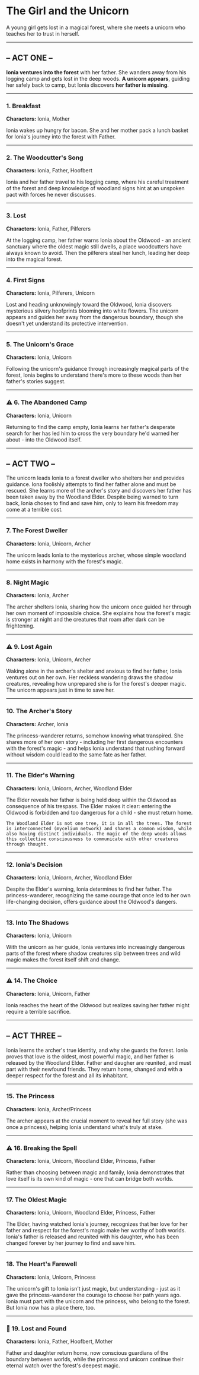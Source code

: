 # The Girl and the Unicorn
A young girl gets lost in a magical forest, where she meets a unicorn who teaches her to trust in herself.

---

## – ACT ONE –
**Ionia ventures into the forest** with her father. She wanders away from his logging camp and gets lost in the deep woods. **A unicorn appears**, guiding her safely back to camp, but Ionia discovers **her father is missing**.

---

### 1. Breakfast
**Characters:** Ionia, Mother

Ionia wakes up hungry for bacon. She and her mother pack a lunch basket for Ionia's journey into the forest with Father.

---

### 2. The Woodcutter's Song
**Characters:** Ionia, Father, Hoofbert

Ionia and her father travel to his logging camp, where his careful treatment of the forest and deep knowledge of woodland signs hint at an unspoken pact with forces he never discusses.

---

### 3. Lost
**Characters:** Ionia, Father, Pilferers

At the logging camp, her father warns Ionia about the Oldwood - an ancient sanctuary where the oldest magic still dwells, a place woodcutters have always known to avoid. Then the pilferers steal her lunch, leading her deep into the magical forest.

---

### 4. First Signs
**Characters:** Ionia, Pilferers, Unicorn

Lost and heading unknowingly toward the Oldwood, Ionia discovers mysterious silvery hoofprints blooming into white flowers. The unicorn appears and guides her away from the dangerous boundary, though she doesn't yet understand its protective intervention.

---

### 5. The Unicorn's Grace
**Characters:** Ionia, Unicorn

Following the unicorn's guidance through increasingly magical parts of the forest, Ionia begins to understand there's more to these woods than her father's stories suggest.

---

### ⚠️ 6. The Abandoned Camp
**Characters:** Ionia, Unicorn

Returning to find the camp empty, Ionia learns her father's desperate search for her has led him to cross the very boundary he'd warned her about - into the Oldwood itself.

---

## – ACT TWO –
The unicorn leads Ionia to a forest dweller who shelters her and provides guidance. Iona foolishly attempts to find her father alone and must be rescued. She learns more of the archer's story and discovers her father has been taken away by the Woodland Elder. Despite being warned to turn back, Ionia choses to find and save him, only to learn his freedom may come at a terrible cost.

---

### 7. The Forest Dweller 
**Characters:** Ionia, Unicorn, Archer

The unicorn leads Ionia to the mysterious archer, whose simple woodland home exists in harmony with the forest's magic.

---

### 8. Night Magic 
**Characters:** Ionia, Archer

The archer shelters Ionia, sharing how the unicorn once guided her through her own moment of impossible choice. She explains how the forest's magic is stronger at night and the creatures that roam after dark can be frightening.

---

### ⚠️ 9. Lost Again
**Characters:** Ionia, Unicorn, Archer

Waking alone in the archer's shelter and anxious to find her father, Ionia ventures out on her own. Her reckless wandering draws the shadow creatures, revealing how unprepared she is for the forest's deeper magic. The unicorn appears just in time to save her.

---

### 10. The Archer's Story
**Characters:** Archer, Ionia

The princess-wanderer returns, somehow knowing what transpired. She shares more of her own story - including her first dangerous encounters with the forest's magic - and helps Ionia understand that rushing forward without wisdom could lead to the same fate as her father.

---

### 11. The Elder's Warning
**Characters:** Ionia, Unicorn, Archer, Woodland Elder

The Elder reveals her father is being held deep within the Oldwood as consequence of his trespass. The Elder makes it clear: entering the Oldwood is forbidden and too dangerous for a child - she must return home.

	The Woodland Elder is not one tree, it is in all the trees. The forest is interconnected (mycelium network) and shares a common wisdom, while also having distinct individuals. The magic of the deep woods allows this collective consciousness to communicate with other creatures through thought.

---

### 12. Ionia's Decision
**Characters:** Ionia, Unicorn, Archer, Woodland Elder

Despite the Elder's warning, Ionia determines to find her father. The princess-wanderer, recognizing the same courage that once led to her own life-changing decision, offers guidance about the Oldwood's dangers.

---

### 13. Into The Shadows
**Characters:** Ionia, Unicorn

With the unicorn as her guide, Ionia ventures into increasingly dangerous parts of the forest where shadow creatures slip between trees and wild magic makes the forest itself shift and change.

---

### ⚠️ 14. The Choice
**Characters:** Ionia, Unicorn, Father

Ionia reaches the heart of the Oldwood but realizes saving her father might require a terrible sacrifice.

---
## – ACT THREE –
Ionia learns the archer's true identity, and why she guards the forest. Ionia proves that love is the oldest, most powerful magic, and her father is released by the Woodland Elder. Father and daugher are reunited, and must part with their newfound friends. They return home, changed and with a deeper respect for the forest and all its inhabitant.

---

### 15. The Princess
**Characters:** Ionia, Archer/Princess

The archer appears at the crucial moment to reveal her full story (she was once a princess), helping Ionia understand what's truly at stake.

---

### ⚠️ 16. Breaking the Spell
**Characters:** Ionia, Unicorn, Woodland Elder, Princess, Father

Rather than choosing between magic and family, Ionia demonstrates that love itself is its own kind of magic - one that can bridge both worlds.

---

### 17. The Oldest Magic
**Characters:** Ionia, Unicorn, Woodland Elder, Princess, Father

The Elder, having watched Ionia's journey, recognizes that her love for her father and respect for the forest's magic make her worthy of both worlds. Ionia's father is released and reunited with his daughter, who has been changed forever by her journey to find and save him.

---

### 18. The Heart's Farewell
**Characters:** Ionia, Unicorn, Princess

The unicorn's gift to Ionia isn't just magic, but understanding - just as it gave the princess-wanderer the courage to choose her path years ago. Ionia must part with the unicorn and the princess, who belong to the forest. But Ionia now has a place there, too.

---

### 🏁 19. Lost and Found
**Characters:** Ionia, Father, Hoofbert, Mother

Father and daughter return home, now conscious guardians of the boundary between worlds, while the princess and unicorn continue their eternal watch over the forest's deepest magic.



